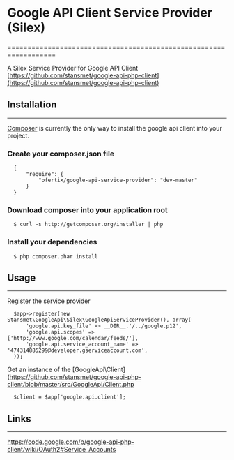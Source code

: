 # Google API Client Service Provider (Silex)
==================================================================

A Silex Service Provider for Google API Client  
[https://github.com/stansmet/google-api-php-client](https://github.com/stansmet/google-api-php-client)

## Installation
--------------

[Composer](http://getcomposer.org) is currently the only way to install the 
google api client into your project.

### Create your composer.json file

      {
          "require": {
              "ofertix/google-api-service-provider": "dev-master"
          }
      }

### Download composer into your application root

      $ curl -s http://getcomposer.org/installer | php

### Install your dependencies

      $ php composer.phar install
 
## Usage
---------

Register the service provider

      $app->register(new Stansmet\GoogleApi\Silex\GoogleApiServiceProvider(), array(
          'google.api.key_file' => __DIR__.'/../google.p12',
          'google.api.scopes' => ['http://www.google.com/calendar/feeds/'],
          'google.api.service_account_name' => '474314885299@developer.gserviceaccount.com',
      ));


Get an instance of the [GoogleApi\Client](https://github.com/stansmet/google-api-php-client/blob/master/src/GoogleApi/Client.php

      $client = $app['google.api.client'];

## Links
--------
https://code.google.com/p/google-api-php-client/wiki/OAuth2#Service_Accounts
